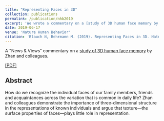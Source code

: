 ```yaml
---
title: "Representing Faces in 3D"
collection: publications
permalink: /publication/nhb2019
excerpt: 'We wrote a commentary on a [study of 3D human face memory by Zhan and colleagues](https://www.nature.com/articles/s41562-019-0625-3)'
date: 2019-06-17
venue: 'Nature Human Behavior'
citation: 'Blauch N, Behrmann M. (2019). Representing Faces in 3D. Nature Human Behavior.'
---
```


A "News & Views" commentary on a [study of 3D human face memory](https://www.nature.com/articles/s41562-019-0625-3) by Zhan and colleagues.

[[PDF]](http://nblauch.github.io/files/blauch_behrmann_nhb_2019.pdf)
## Abstract
How do we recognize the individual faces of our family members, friends and acquaintances across the variation that is common in daily life? Zhan and colleagues demonstrate the importance of three-dimensional structure in the representations of known individuals and argue that texture—the surface properties of faces—plays little role in representation.
